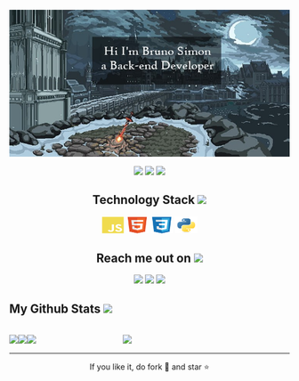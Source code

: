 <p align="center">
<img src="https://github.com/BrunoSimonDaSilva/BrunoSimonDaSilva/blob/main/digital-art-nature-landscape-video-games-wallpaper-preview.jpg" />
</p align="center">

<p align="center">
 
 <img src="https://badges.pufler.dev/visits/BrunoSimonDaSilva/BrunoSimonDaSilva"/> 
 <!-- <img src="https://badges.pufler.dev/years/BrunoSimonDaSilva"/> -->
 <img src="https://badges.pufler.dev/repos/BrunoSimonDaSilva"/>
 <img src="https://badges.pufler.dev/commits/monthly/BrunoSimonDaSilva" />
</p>


<div align="center">
  <h2 align="center">Technology Stack <img src="https://64.media.tumblr.com/a904e2b2abdfcc37b5a3e3dd0295abcf/tumblr_p4cuolnYbs1vy2tgqo4_400.jpg" width="25"></h2>
  <img alt="Bruno-JS" height="30" width="40" src="https://raw.githubusercontent.com/devicons/devicon/master/icons/javascript/javascript-plain.svg">
  <img alt="Bruno-HTML" height="30" width="40" src="https://raw.githubusercontent.com/devicons/devicon/master/icons/html5/html5-original.svg">
  <img alt="Bruno-CSS" height="30" width="40" src="https://raw.githubusercontent.com/devicons/devicon/master/icons/css3/css3-original.svg">
  <img alt="Bruno-Python" height="30" width="40" src="https://raw.githubusercontent.com/devicons/devicon/master/icons/python/python-original.svg">
</div>


<div align="center">
<h2 align="center">Reach me out on <img src="https://cafecomgeeks.com/wp-content/uploads/2019/08/22391153983a276fe7bf23c9866d71a7-1024x640.jpg" width="25"></h2>
  <a href="https://www.instagram.com/bruno144rock/?hl=pt-br" target="_blank"><img src="https://img.shields.io/badge/-Instagram-%23E4405F?style=for-the-                     badge&logo=instagram&logoColor=white" target="_blank"  width="120"></a>
  <a href = "mailto:bruno144rock@gmail.com"><img src="https://img.shields.io/badge/-Gmail-%23333?style=for-the-badge&logo=gmail&logoColor=white" target="_blank"></a>
  <a href="https://www.linkedin.com/in/bruno-silva-b75202212/" target="_blank"><img src="https://img.shields.io/badge/-LinkedIn-%230077B5?style=for-the-badge&logo=linkedin&logoColor=white" target="_blank"></a> 
</div>


<h2>
  My Github Stats <img src="https://i.pinimg.com/originals/e0/db/86/e0db8690895407d039b94f75b6244035.gif" width="25">
</h2>
<br>

<div>
  <img style="width: 300px;" src = "https://github-readme-stats.vercel.app/api/top-langs/?username=BrunoSimonDaSilva&hide=html,css,javaScript,Python,hlsl&theme=radical" align="right" row="top">
</div>

<div >
  <img src = "https://github-readme-stats.vercel.app/api?username=BrunoSimonDaSilva&show_icons=true&theme=radical&line_height=27" align="left">
</div>

<div>
 <img src="https://github-readme-streak-stats.herokuapp.com/?user=BrunoSimonDaSilva&show_icons=true&locale=en&layout=compact&theme=radical&line_height=0" align="left">
</div>

<div>
 <img src="https://activity-graph.herokuapp.com/graph?username=BrunoSimonDaSilva&theme=redical">
</div>

<hr>
<p align="center">If you like it, do fork 🍴 and star ⭐</p>
